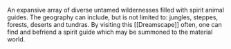 An expansive array of diverse untamed wildernesses filled with spirit animal guides. The geography can include, but is not limited to: jungles, steppes, forests, deserts and tundras.
By visiting this [[Dreamscape]] often, one can find and befriend a spirit guide which may be summoned to the material world.